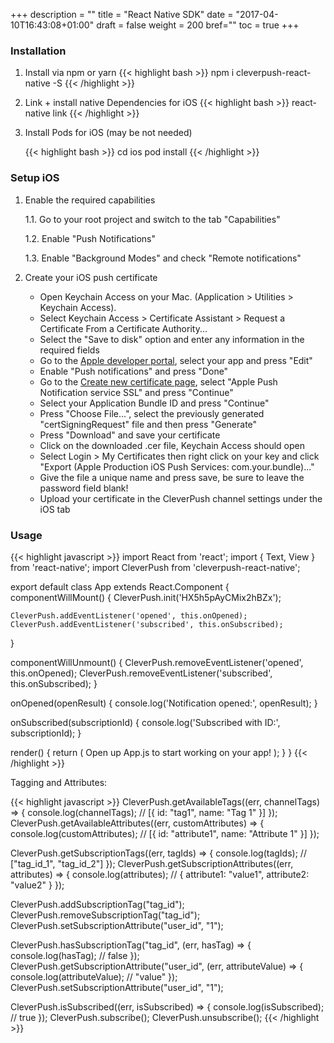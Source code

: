 +++
description = ""
title = "React Native SDK"
date = "2017-04-10T16:43:08+01:00"
draft = false
weight = 200
bref=""
toc = true
+++

### Installation

1. Install via npm or yarn
    {{< highlight bash >}}
    npm i cleverpush-react-native -S
    {{< /highlight >}}
    
2. Link + install native Dependencies for iOS
    {{< highlight bash >}}
    react-native link
    {{< /highlight >}}
    
3. Install Pods for iOS (may be not needed)
 
    {{< highlight bash >}}
    cd ios
    pod install
    {{< /highlight >}}


### Setup iOS

1. Enable the required capabilities

   1.1. Go to your root project and switch to the tab "Capabilities"
   
   1.2. Enable "Push Notifications"
   
   1.3. Enable "Background Modes" and check "Remote notifications"
   
2. Create your iOS push certificate

   * Open Keychain Access on your Mac. (Application > Utilities > Keychain Access).
   * Select Keychain Access > Certificate Assistant > Request a Certificate From a Certificate Authority...
   * Select the "Save to disk" option and enter any information in the required fields
   * Go to the [Apple developer portal](https://developer.apple.com/account/ios/identifier/bundle), select your app and press "Edit"
   * Enable "Push notifications" and press "Done"
   * Go to the [Create new certificate page](https://developer.apple.com/account/ios/certificate/create), select "Apple Push Notification service SSL" and press "Continue"
   * Select your Application Bundle ID and press "Continue"
   * Press "Choose File...", select the previously generated "certSigningRequest" file and then press "Generate"
   * Press "Download" and save your certificate
   * Click on the downloaded .cer file, Keychain Access should open
   * Select Login > My Certificates then right click on your key and click "Export (Apple Production iOS Push Services: com.your.bundle)..."
   * Give the file a unique name and press save, be sure to leave the password field blank!
   * Upload your certificate in the CleverPush channel settings under the iOS tab


### Usage

{{< highlight javascript >}}
import React from 'react';
import { Text, View } from 'react-native';
import CleverPush from 'cleverpush-react-native';

export default class App extends React.Component {
  componentWillMount() {
    CleverPush.init('HX5h5pAyCMix2hBZx');

    CleverPush.addEventListener('opened', this.onOpened);
    CleverPush.addEventListener('subscribed', this.onSubscribed);
  }

  componentWillUnmount() {
    CleverPush.removeEventListener('opened', this.onOpened);
    CleverPush.removeEventListener('subscribed', this.onSubscribed);
  }

  onOpened(openResult) {
    console.log('Notification opened:', openResult);
  }

  onSubscribed(subscriptionId) {
    console.log('Subscribed with ID:', subscriptionId);
  }

  render() {
    return (
      <View style={styles.container}>
        <Text>Open up App.js to start working on your app!</Text>
      </View>
    );
  }
}
{{< /highlight >}}


Tagging and Attributes:

{{< highlight javascript >}}
CleverPush.getAvailableTags((err, channelTags) => {
  console.log(channelTags); // [{ id: "tag1", name: "Tag 1" }]
});
CleverPush.getAvailableAttributes((err, customAttributes) => {
  console.log(customAttributes); // [{ id: "attribute1", name: "Attribute 1" }]
});

CleverPush.getSubscriptionTags((err, tagIds) => {
  console.log(tagIds); // ["tag_id_1", "tag_id_2"]
});
CleverPush.getSubscriptionAttributes((err, attributes) => {
  console.log(attributes); // { attribute1: "value1", attribute2: "value2" }
});

CleverPush.addSubscriptionTag("tag_id");
CleverPush.removeSubscriptionTag("tag_id");
CleverPush.setSubscriptionAttribute("user_id", "1");

CleverPush.hasSubscriptionTag("tag_id", (err, hasTag) => {
  console.log(hasTag); // false
});
CleverPush.getSubscriptionAttribute("user_id", (err, attributeValue) => {
  console.log(attributeValue); // "value"
});
CleverPush.setSubscriptionAttribute("user_id", "1");

CleverPush.isSubscribed((err, isSubscribed) => {
  console.log(isSubscribed); // true
});
CleverPush.subscribe();
CleverPush.unsubscribe();
{{< /highlight >}}
